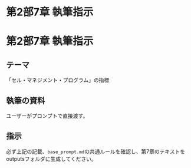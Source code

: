 # 第2部7章 執筆指示
# 第2部7章 執筆指示

## テーマ
「セル・マネジメント・プログラム」の指標

## 執筆の資料
ユーザーがプロンプトで直接渡す。


## 指示
必ず上記の記載、`base_prompt.md`の共通ルールを確認し、第7章のテキストをoutputsフォルダに生成してください。